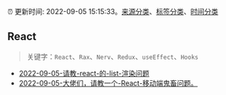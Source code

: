 :alarm_clock: 更新时间: 2022-09-05 15:15:33。[来源分类](../README.md)、[标签分类](../TAGS.md)、[时间分类](../TIMELINE.md)

## React


> 关键字：`React`、`Rax`、`Nerv`、`Redux`、`useEffect`、`Hooks`



- [2022-09-05-请教-react-的-list-渲染问题](https://www.v2ex.com/t/877937) 
- [2022-09-05-大佬们，请教一个-React-移动端鬼畜问题。](https://www.v2ex.com/t/877917) 